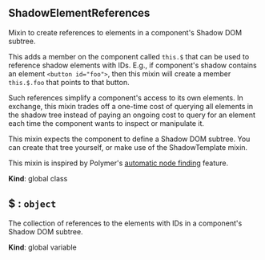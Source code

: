 <a name="ShadowElementReferences"></a>
## ShadowElementReferences
Mixin to create references to elements in a component's Shadow DOM subtree.

This adds a member on the component called `this.$` that can be used to
reference shadow elements with IDs. E.g., if component's shadow contains an
element `<button id="foo">`, then this mixin will create a member
`this.$.foo` that points to that button.

Such references simplify a component's access to its own elements. In
exchange, this mixin trades off a one-time cost of querying all elements in
the shadow tree instead of paying an ongoing cost to query for an element
each time the component wants to inspect or manipulate it.

This mixin expects the component to define a Shadow DOM subtree. You can
create that tree yourself, or make use of the ShadowTemplate mixin.

This mixin is inspired by Polymer's [automatic
node finding](https://www.polymer-project.org/1.0/docs/devguide/local-dom.html#node-finding)
feature.

**Kind**: global class  
<a name="$"></a>
## $ : <code>object</code>
The collection of references to the elements with IDs in a component's
Shadow DOM subtree.

**Kind**: global variable  
